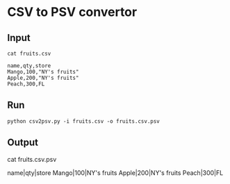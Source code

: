 # CSV to PSV convertor

## Input
```
cat fruits.csv

name,qty,store
Mango,100,"NY's fruits"
Apple,200,"NY's fruits"
Peach,300,FL
```

## Run

```
python csv2psv.py -i fruits.csv -o fruits.csv.psv
```


## Output

cat fruits.csv.psv 

name|qty|store
Mango|100|NY's fruits
Apple|200|NY's fruits
Peach|300|FL
```
